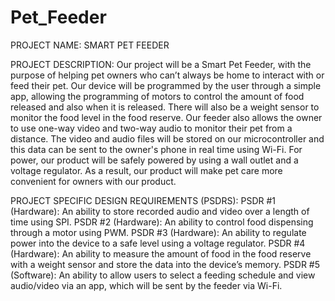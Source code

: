 # Pet_Feeder
PROJECT NAME: SMART PET FEEDER

PROJECT DESCRIPTION:
Our project will be a Smart Pet Feeder, with the purpose of helping pet owners who can’t always be home to interact with or feed their pet. Our device will be programmed by the user through a simple app, allowing the programming of motors to control the amount of food released and also when it is released. There will also be a weight sensor to monitor the food level in the food reserve. Our feeder also allows the owner to use one-way video and two-way audio to monitor their pet from a distance. The video and audio files will be stored on our microcontroller and this data can be sent to the owner's phone in real time using Wi-Fi. For power, our product will be safely powered by using a wall outlet and a voltage regulator. As a result, our product will make pet care more convenient for owners with our product.

PROJECT SPECIFIC DESIGN REQUIREMENTS (PSDRS):
PSDR #1 (Hardware): An ability to store recorded audio and video over a length of time using SPI.
PSDR #2 (Hardware): An ability to control food dispensing through a motor using PWM.
PSDR #3 (Hardware): An ability to regulate power into the device to a safe level using a voltage regulator.
PSDR #4 (Hardware): An ability to measure the amount of food in the food reserve with a weight sensor and store the data into the device’s memory.
PSDR #5 (Software): An ability to allow users to select a feeding schedule and view audio/video via an app, which will be sent by the feeder via Wi-Fi.
